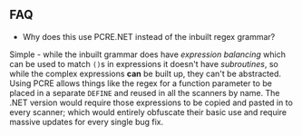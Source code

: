  FAQ
-----

* Why does this use PCRE.NET instead of the inbuilt regex grammar?

Simple - while the inbuilt grammar does have *expression balancing* which can be used to match `()`s in expressions it doesn't have *subroutines*, so while the complex expressions **can** be built up, they can't be abstracted.  Using PCRE allows things like the regex for a function parameter to be placed in a separate `DEFINE` and reused in all the scanners by name.  The .NET version would require those expressions to be copied and pasted in to every scanner; which would entirely obfuscate their basic use and require massive updates for every single bug fix.


